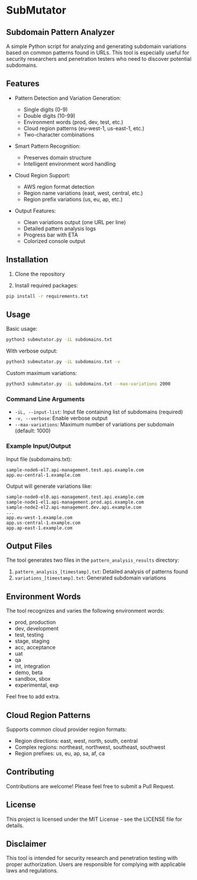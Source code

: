 # SubMutator

## Subdomain Pattern Analyzer

A simple Python script for analyzing and generating subdomain variations based on common patterns found in URLs. This tool is especially useful for security researchers and penetration testers who need to discover potential subdomains.

## Features

- Pattern Detection and Variation Generation:
  - Single digits (0-9)
  - Double digits (10-99)
  - Environment words (prod, dev, test, etc.)
  - Cloud region patterns (eu-west-1, us-east-1, etc.)
  - Two-character combinations

- Smart Pattern Recognition:
  - Preserves domain structure
  - Intelligent environment word handling

- Cloud Region Support:
  - AWS region format detection
  - Region name variations (east, west, central, etc.)
  - Region prefix variations (us, eu, ap, etc.)

- Output Features:
  - Clean variations output (one URL per line)
  - Detailed pattern analysis logs
  - Progress bar with ETA
  - Colorized console output

## Installation

1. Clone the repository

2. Install required packages:
```bash
pip install -r requirements.txt
```

## Usage

Basic usage:
```bash
python3 submutator.py -iL subdomains.txt
```

With verbose output:
```bash
python3 submutator.py -iL subdomains.txt -v
```

Custom maximum variations:
```bash
python3 submutator.py -iL subdomains.txt --max-variations 2000
```

### Command Line Arguments

- `-iL, --input-list`: Input file containing list of subdomains (required)
- `-v, --verbose`: Enable verbose output
- `--max-variations`: Maximum number of variations per subdomain (default: 1000)

### Example Input/Output

Input file (subdomains.txt):
```
sample-node6-el7.api-management.test.api.example.com
app.eu-central-1.example.com
```

Output will generate variations like:
```
sample-node0-el0.api-management.test.api.example.com
sample-node1-el1.api-management.prod.api.example.com
sample-node2-el2.api-management.dev.api.example.com
...
app.eu-west-1.example.com
app.us-central-1.example.com
app.ap-east-1.example.com
```

## Output Files

The tool generates two files in the `pattern_analysis_results` directory:

1. `pattern_analysis_[timestamp].txt`: Detailed analysis of patterns found
2. `variations_[timestamp].txt`: Generated subdomain variations

## Environment Words

The tool recognizes and varies the following environment words:
- prod, production
- dev, development
- test, testing
- stage, staging
- acc, acceptance
- uat
- qa
- int, integration
- demo, beta
- sandbox, sbox
- experimental, exp

Feel free to add extra.


## Cloud Region Patterns

Supports common cloud provider region formats:
- Region directions: east, west, north, south, central
- Complex regions: northeast, northwest, southeast, southwest
- Region prefixes: us, eu, ap, sa, af, ca

## Contributing

Contributions are welcome! Please feel free to submit a Pull Request.

## License

This project is licensed under the MIT License - see the LICENSE file for details.

## Disclaimer

This tool is intended for security research and penetration testing with proper authorization. Users are responsible for complying with applicable laws and regulations.
